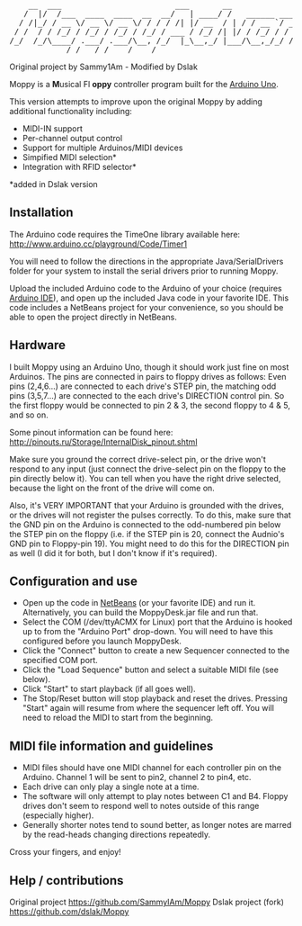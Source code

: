 <pre>
    __  ___                        ___       __                                __
   /  |/  /___  ____  ____  __  __/   | ____/ /   ______ _____  ________  ____/ /
  / /|_/ / __ \/ __ \/ __ \/ / / / /| |/ __  / | / / __ `/ __ \/ ___/ _ \/ __  / 
 / /  / / /_/ / /_/ / /_/ / /_/ / ___ / /_/ /| |/ / /_/ / / / / /__/  __/ /_/ /  
/_/  /_/\____/ .___/ .___/\__, /_/  |_\__,_/ |___/\__,_/_/ /_/\___/\___/\__,_/   
            /_/   /_/    /____/      
</pre>

Original project by Sammy1Am - Modified by Dslak

Moppy is a **M**usical Fl **oppy** controller program built for the [Arduino Uno](http://arduino.cc/en/Main/ArduinoBoardUno).

This version attempts to improve upon the original Moppy by adding additional functionality including:

- MIDI-IN support
- Per-channel output control
- Support for multiple Arduinos/MIDI devices
- Simpified MIDI selection*
- Integration with RFID selector*

*added in Dslak version

Installation
------------
The Arduino code requires the TimeOne library available here: http://www.arduino.cc/playground/Code/Timer1


You will need to follow the directions in the appropriate Java/SerialDrivers folder for your system to install the serial drivers prior to running Moppy.


Upload the included Arduino code to the Arduino of your choice (requires [Arduino IDE](http://arduino.cc/en/Main/Software)), and open up the included Java code in your favorite IDE.  This code includes a NetBeans project for your convenience, so you should be able to open the project directly in NetBeans.

Hardware
--------
I built Moppy using an Arduino Uno, though it should work just fine on most Arduinos.  The pins are connected in pairs to floppy drives as follows: Even pins (2,4,6...) are connected to each drive's STEP pin, the matching odd pins (3,5,7...) are connected to the each drive's DIRECTION control pin.  So the first floppy would be connected to pin 2 & 3, the second floppy to 4 & 5, and so on.


Some pinout information can be found here: http://pinouts.ru/Storage/InternalDisk_pinout.shtml


Make sure you ground the correct drive-select pin, or the drive won't respond to any input (just connect the drive-select pin on the floppy to the pin directly below it).  You can tell when you have the right drive selected, because the light on the front of the drive will come on.  


Also, it's VERY IMPORTANT that your Arduino is grounded with the drives, or the drives will not register the pulses correctly.  To do this, make sure that the GND pin on the Arduino is connected to the odd-numbered pin below the STEP pin on the floppy (i.e. if the STEP pin is 20, connect the Audnio's GND pin to Floppy-pin 19).  You might need to do this for the DIRECTION pin as well (I did it for both, but I don't know if it's required).

Configuration and use
---------------------
- Open up the code in [NetBeans](http://netbeans.org) (or your favorite IDE) and run it.  Alternatively, you can build the MoppyDesk.jar file and run that.
- Select the COM (/dev/ttyACMX for Linux) port that the Arduino is hooked up to from the "Arduino Port" drop-down.  You will need to have this configured before you launch MoppyDesk.
- Click the "Connect" button to create a new Sequencer connected to the specified COM port.
- Click the "Load Sequence" button and select a suitable MIDI file (see below).
- Click "Start" to start playback (if all goes well).  
- The Stop/Reset button will stop playback and reset the drives.  Pressing "Start" again will resume from where the sequencer left off.  You will need to reload the MIDI to start from the beginning.

MIDI file information and guidelines
------------------------------------
- MIDI files should have one MIDI channel for each controller pin on the Arduino.  Channel 1 will be sent to pin2, channel 2 to pin4, etc.
- Each drive can only play a single note at a time.
- The software will only attempt to play notes between C1 and B4.  Floppy drives don't seem to respond well to notes outside of this range (especially higher).
- Generally shorter notes tend to sound better, as longer notes are marred by the read-heads changing directions repeatedly.

Cross your fingers, and enjoy!

Help / contributions
--------------------
Original project https://github.com/SammyIAm/Moppy
Dslak project (fork) https://github.com/dslak/Moppy
